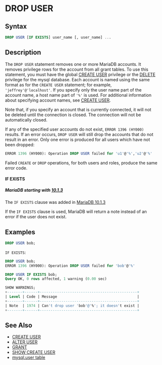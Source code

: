 # DROP USER

## Syntax

```sql
DROP USER [IF EXISTS] user_name [, user_name] ...
```

## Description

The `DROP USER` statement removes one or more MariaDB accounts. It removes
privilege rows for the account from all grant tables. To use this statement,
you must have the global [CREATE USER](/kb/en/grant/#create-user) privilege
or the [DELETE](/kb/en/grant/#table-privileges) privilege for the mysql database.
Each account is named using the same format as for the `CREATE USER`
statement; for example, <code class="fixed" style="white-space:pre-wrap">'jeffrey'@'localhost'</code>.  If you specify
only the user name part of the account name, a host name part of `'%'` is
used. For additional information about specifying account names, see
[CREATE USER](/sql-statements-structure/sql-statements/account-management-sql-commands/create-user/).

Note that, if you specify an account that is currently connected, it will not
be deleted until the connection is closed. The connection will not be
automatically closed.

If any of the specified user accounts do not exist, `ERROR 1396 (HY000)`
results. If an error occurs, `DROP USER` will still drop the accounts that do
not result in an error. Only one error is produced for all users which have not
been dropped:

```sql
ERROR 1396 (HY000): Operation DROP USER failed for 'u1'@'%','u2'@'%'
```

Failed `CREATE` or `DROP` operations, for both users and roles, produce the
same error code.

#### IF EXISTS

##### MariaDB starting with [10.1.3](/kb/en/mariadb-1013-release-notes/)

The `IF EXISTS` clause was added in [MariaDB 10.1.3](/kb/en/mariadb-1013-release-notes/)

If the `IF EXISTS` clause is used, MariaDB will return a note instead of an error if the user does not exist.

## Examples

```sql
DROP USER bob;
```

`IF EXISTS`:

```sql
DROP USER bob;
ERROR 1396 (HY000): Operation DROP USER failed for 'bob'@'%'

DROP USER IF EXISTS bob;
Query OK, 0 rows affected, 1 warning (0.00 sec)

SHOW WARNINGS;
+-------+------+---------------------------------------------+
| Level | Code | Message                                     |
+-------+------+---------------------------------------------+
| Note  | 1974 | Can't drop user 'bob'@'%'; it doesn't exist |
+-------+------+---------------------------------------------+
```

## See Also

- [CREATE USER](/sql-statements-structure/sql-statements/account-management-sql-commands/create-user/)
- [ALTER USER](/sql-statements-structure/sql-statements/account-management-sql-commands/alter-user/)
- [GRANT](/sql-statements-structure/sql-statements/account-management-sql-commands/grant/)
- [SHOW CREATE USER](/sql-statements-structure/sql-statements/administrative-sql-statements/show/show-create-user/)
- [mysql.user table](/sql-statements-structure/sql-statements/administrative-sql-statements/system-tables/the-mysql-database-tables/mysqluser-table/)